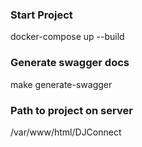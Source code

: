 ### Start Project
docker-compose up --build

### Generate swagger docs
make generate-swagger

### Path to project on server
/var/www/html/DJConnect
